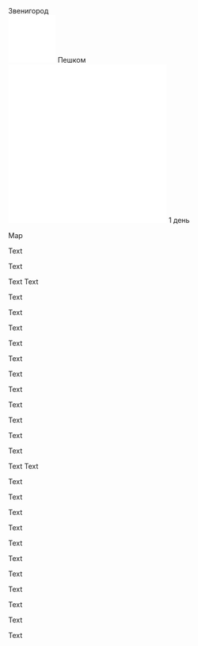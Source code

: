 
<meta property="og:title" content="Звенигород">
<meta property="og:description" content="Пешком по городу">
<meta property="og:image" content="https://andrewalevin.github.io/journeys/zvenigorod/zvenigorod-rozgd.jpg">

<link rel="stylesheet" href="../assets-custom/css/style-markdown.css">
<div class="cover-container" style="background-image: url('zvenigorod-rozgd.jpg');">
	<div class="cover-text">
		<div class="cover-title">Звенигород</div>
		<div class="cover-description">
			<div>
                <img class="cover-icon" src="../assets-custom/footsteps-96.png" loading="lazy" alt="" />
                <span>Пешком</span>
            </div>
            <div>
                <img class="cover-icon" loading="lazy" src="../assets-custom/icon_time.png" alt=""  />
                <span>1 день</span>
            </div>
		</div>
	</div>
</div>

Map

<div id="map"></div>

Text


Text

Text
Text

Text

Text

Text

Text

Text

Text

Text

Text

Text

Text

Text

Text
Text

Text

Text

Text

Text

Text

Text

Text

Text

Text

Text

Text


<script src="https://api.mapbox.com/mapbox-gl-js/v2.14.1/mapbox-gl.js"></script>


<!-- GPX2Mapbox Script -->
<script src="../assets-custom/js/gpx2mapbox.js"></script>

<script>
	initializeGPXMap({
		gpxFilePath: 'tver-toporok.gpx',
		mapHeight: '300px',
		center: [37.6173, 55.7558],
		zoom: 6, 
		containerId: 'map'
	});
</script>